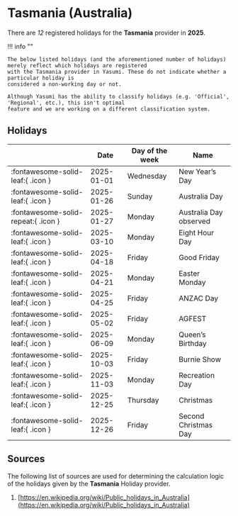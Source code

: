 # Tasmania (Australia)

There are _12_ registered holidays for the **Tasmania** provider in **2025**.

!!! info ""

    The below listed holidays (and the aforementioned number of holidays) merely reflect which holidays are registered
    with the Tasmania provider in Yasumi. These do not indicate whether a particular holiday is
    considered a non-working day or not.

    Although Yasumi has the ability to classify holidays (e.g. 'Official', 'Regional', etc.), this isn't optimal
    feature and we are working on a different classification system.

## Holidays

|     | Date | Day of the week | Name |
| --- | ---- | --------------- | ---- |
| :fontawesome-solid-leaf:{ .icon } | 2025-01-01 | Wednesday | New Year’s Day |
| :fontawesome-solid-leaf:{ .icon } | 2025-01-26 | Sunday | Australia Day |
| :fontawesome-solid-repeat:{ .icon } | 2025-01-27 | Monday | Australia Day observed |
| :fontawesome-solid-leaf:{ .icon } | 2025-03-10 | Monday | Eight Hour Day |
| :fontawesome-solid-leaf:{ .icon } | 2025-04-18 | Friday | Good Friday |
| :fontawesome-solid-leaf:{ .icon } | 2025-04-21 | Monday | Easter Monday |
| :fontawesome-solid-leaf:{ .icon } | 2025-04-25 | Friday | ANZAC Day |
| :fontawesome-solid-leaf:{ .icon } | 2025-05-02 | Friday | AGFEST |
| :fontawesome-solid-leaf:{ .icon } | 2025-06-09 | Monday | Queen’s Birthday |
| :fontawesome-solid-leaf:{ .icon } | 2025-10-03 | Friday | Burnie Show |
| :fontawesome-solid-leaf:{ .icon } | 2025-11-03 | Monday | Recreation Day |
| :fontawesome-solid-leaf:{ .icon } | 2025-12-25 | Thursday | Christmas |
| :fontawesome-solid-leaf:{ .icon } | 2025-12-26 | Friday | Second Christmas Day |

## Sources

The following list of sources are used for determining the calculation logic of
the holidays given by the **Tasmania** Holiday provider.

1. [https://en.wikipedia.org/wiki/Public_holidays_in_Australia](https://en.wikipedia.org/wiki/Public_holidays_in_Australia)
